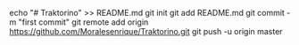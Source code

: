 echo "# Traktorino" >> README.md
git init
git add README.md
git commit -m "first commit"
git remote add origin https://github.com/Moralesenrique/Traktorino.git
git push -u origin master
